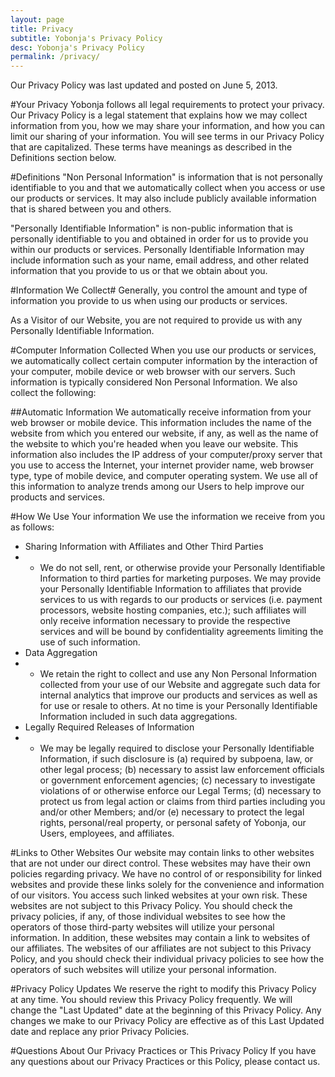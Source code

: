 ```yaml
---
layout: page
title: Privacy
subtitle: Yobonja's Privacy Policy
desc: Yobonja's Privacy Policy
permalink: /privacy/
---
```


Our Privacy Policy was last updated and posted on June 5, 2013.

#Your Privacy
Yobonja follows all legal requirements to protect your privacy. Our Privacy Policy is a legal statement that explains how we may collect information from you, how we may share your information, and how you can limit our sharing of your information. You will see terms in our Privacy Policy that are capitalized. These terms have meanings as described in the Definitions section below.

#Definitions
"Non Personal Information" is information that is not personally identifiable to you and that we automatically collect when you access or use our products or services. It may also include publicly available information that is shared between you and others.

"Personally Identifiable Information" is non-public information that is personally identifiable to you and obtained in order for us to provide you within our products or services. Personally Identifiable Information may include information such as your name, email address, and other related information that you provide to us or that we obtain about you.

#Information We Collect#
Generally, you control the amount and type of information you provide to us when using our products or services.

As a Visitor of our Website, you are not required to provide us with any Personally Identifiable Information.

#Computer Information Collected
When you use our products or services, we automatically collect certain computer information by the interaction of your computer, mobile device or web browser with our servers. Such information is typically considered Non Personal Information. We also collect the following:

##Automatic Information
We automatically receive information from your web browser or mobile device. This information includes the name of the website from which you entered our website, if any, as well as the name of the website to which you're headed when you leave our website. This information also includes the IP address of your computer/proxy server that you use to access the Internet, your internet provider name, web browser type, type of mobile device, and computer operating system. We use all of this information to analyze trends among our Users to help improve our products and services.

#How We Use Your information
We use the information we receive from you as follows:

- Sharing Information with Affiliates and Other Third Parties
- - We do not sell, rent, or otherwise provide your Personally Identifiable Information to third parties for marketing purposes. We may provide your Personally Identifiable Information to affiliates that provide services to us with regards to our products or services (i.e. payment processors, website hosting companies, etc.); such affiliates will only receive information necessary to provide the respective services and will be bound by confidentiality agreements limiting the use of such information.
- Data Aggregation
- - We retain the right to collect and use any Non Personal Information collected from your use of our Website and aggregate such data for internal analytics that improve our products and services as well as for use or resale to others. At no time is your Personally Identifiable Information included in such data aggregations.
- Legally Required Releases of Information
- - We may be legally required to disclose your Personally Identifiable Information, if such disclosure is (a) required by subpoena, law, or other legal process; (b) necessary to assist law enforcement officials or government enforcement agencies; (c) necessary to investigate violations of or otherwise enforce our Legal Terms; (d) necessary to protect us from legal action or claims from third parties including you and/or other Members; and/or (e) necessary to protect the legal rights, personal/real property, or personal safety of Yobonja, our Users, employees, and affiliates.

#Links to Other Websites
Our website may contain links to other websites that are not under our direct control. These websites may have their own policies regarding privacy. We have no control of or responsibility for linked websites and provide these links solely for the convenience and information of our visitors. You access such linked websites at your own risk. These websites are not subject to this Privacy Policy. You should check the privacy policies, if any, of those individual websites to see how the operators of those third-party websites will utilize your personal information. In addition, these websites may contain a link to websites of our affiliates. The websites of our affiliates are not subject to this Privacy Policy, and you should check their individual privacy policies to see how the operators of such websites will utilize your personal information.

#Privacy Policy Updates
We reserve the right to modify this Privacy Policy at any time. You should review this Privacy Policy frequently. We will change the "Last Updated" date at the beginning of this Privacy Policy. Any changes we make to our Privacy Policy are effective as of this Last Updated date and replace any prior Privacy Policies.

#Questions About Our Privacy Practices or This Privacy Policy
If you have any questions about our Privacy Practices or this Policy, please contact us.
